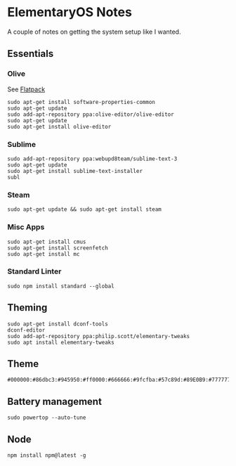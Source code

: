 # ElementaryOS Notes

A couple of notes on getting the system setup like I wanted.

## Essentials

### Olive

See [Flatpack](https://flathub.org/apps/details/org.olivevideoeditor.Olive)

```
sudo apt-get install software-properties-common
sudo apt-get update
sudo add-apt-repository ppa:olive-editor/olive-editor
sudo apt-get update
sudo apt-get install olive-editor
```

### Sublime

```
sudo add-apt-repository ppa:webupd8team/sublime-text-3
sudo apt-get update
sudo apt-get install sublime-text-installer
subl
```

### Steam

 ```
 sudo apt-get update && sudo apt-get install steam
 ```

### Misc Apps

```
sudo apt-get install cmus
sudo apt-get install screenfetch
sudo apt-get install mc
```

### Standard Linter

```
sudo npm install standard --global
```

## Theming

```
sudo apt-get install dconf-tools
dconf-editor
sudo add-apt-repository ppa:philip.scott/elementary-tweaks
sudo apt install elementary-tweaks
```

## Theme

```
#000000:#86dbc3:#945950:#ff0000:#666666:#9fcfba:#57c89d:#89E0B9:#777777:#91bda1:#945950:#789689:#a84c47:#e6d3b2:#a4dbcc:#ffffff
```

## Battery management

```
sudo powertop --auto-tune
```

## Node

```
npm install npm@latest -g
```
